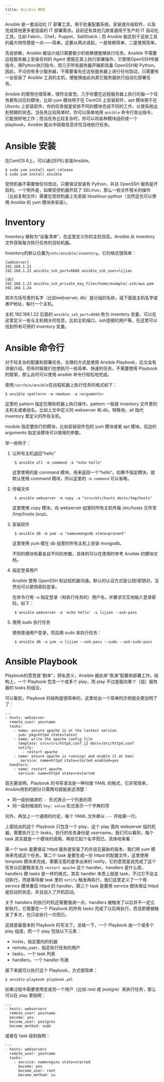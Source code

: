 ```yaml
---
title: Ansible 教程
---
```



Ansible 是一套自动化 IT 部署工具，用于批量配置系统，安装或升级软件，以及完成其他更多更高级的 IT 部署需求。目前还有其他几款普遍用于生产的 IT 自动化工具，比如 Fabric，Chef，Puppet，SaltStatck；而 Ansible 能区别于这些工具的最大特性便是一点——简单。这要从两点说起，一是依赖简单，二是使用简单。

先说依赖，Ansible 被设计成只需要极少的依赖便能够执行任务。Ansible 不需要远程服务器上安装任何的 Agent 便能在其上执行部署操作，它使用OpenSSH传输指令，用Python执行指令，而几乎所有服务器开箱即具备 OpenSSH和 Python。因此，不论你有多少服务器，不需要事先在这些服务器上进行任何改动，只需要有一台安装了 Ansible 工具的主机，便能够由此向其它服务器执行自动化部署任务。

Ansible 的使用也很简单，很符合直觉。几乎你要在远程服务器上执行的每一个任务都有对应的模块，比如 yum 模块用于在 CentOS 上安装软件，apt 模块用于在 Ubuntu 上安装软件，你的任务就是安排不同的模块完成不同的工作，以使系统达到预期的状态。当任务比较简单时，你可以简单地用 `ansible` 命令行发出指令，它能很好地工作；而当任务比较复杂时，你可以将各种模块组织成一个 playbook，Ansible 能从中获取信息并恰当地执行任务。

Ansible 安装
============

在CentOS 6上，可以通过EPEL安装Ansible。

    $ sudo yum install epel-release
    $ sudo yum install ansible

受控机器不需要做任何改动，只要保证安装有 Python，并且 OpenSSH 服务是开启的。一个例外是，如果受控机器开启了 SELinux，那么一些文件相关的操作（比如复制文件）需要在受控机器上先安装 libselinux-python（当然这也可以使用 Ansible 的 yum 模块来安装）。

Inventory
=========

Inventory 被称为“设备清单”，在这里定义你的主机信息。Ansible 从 inventory 文件获取每次执行任务的目标机器。

Inventory的默认位置为`/etc/ansible/inventory`。它的格式很简单：

    [webserver]
    192.168.1.21
    192.168.1.22 ansible_ssh_port=8888 ansible_ssh_user=lijian

    [db]
    192.168.1.23 ansible_ssh_private_key_file=/home/example/.ssh/aws.pem
    192.168.1.24

其中方括号里的名字（比如webserver, db）是分组的名称，组下面是主机名字或者IP地址，每行一个主机。

主机 192.168.1.22 后面的 `ansible_ssh_port=8888` 称为 inventory 变量，可以在这里定义一些与主机相关的信息，比如主机端口，ssh连接的用户等。在这里可以找到所有可用的 inventory 变量。


Ansible 命令行
==========

对于较复杂的配置和部署任务，合理的方式是使用 Ansible Playbook，后文会有详细介绍。但有时候我们也想执行一些简单、快速的任务，不需要使用 Playbook 的框架，那么此时可以使用 ansible 命令行轻松地完成。

使用`/usr/bin/ansible`在远程机器上执行任务的格式如下：

    $ ansible <pattern> -m <modue> -a <arguments>

这里的 pattern 指定在哪些机器上执行操作。pattern 一般是 inventory 文件里的主机名或者组名，比如上文中定义的 webserver 和 db。特殊地，all 指代 inventory 里定义的所有主机。

module 指定要执行的模块，比如安装软件包的 yum 模块或者 apt 模块。后边的 arguments 指定该模块可以使用的参数。

举一些例子：

1. 让所有主机返回“hello”

		$ ansible all -m command -a "echo hello"

	这里使用的是 command 模块，用来返回一个“hello”。如果不指定模块，就默认使用 command 模块，所以这里的 `-m command` 可以省略。

2. 传输文件

		$ ansible webserver -m copy -a "src=/etc/hosts dest=/tmp/hosts"

	这里使用 copy 模块，向 webserver 组里的所有主机传输 /etc/hosts 文件至 /tmp/hosts (scp)。

3. 安装软件

		$ ansible db -m yum -a "name=mongodb state=present"

	这里使用 yum 模在 db 组里的所有主机上安装 mongodb。

	不同的模块有着各自不同的参数，具体的可以在使用时参考 Ansible 的模块文档。

4. 指定登录用户

	Ansible 使用 OpenSSH 和远程机器沟通。默认的认证方式是公钥/密钥对，当然也可以使用密码登录。

	在命令行用 -u <username> 指定登录（和执行任务的）用户名，并要求交互地输入登录密码，如下：

		$ ansible webserver -a 'echo hello' -u lijian --ask-pass

5. 使用 sudo 执行任务

	使用普通用户登录，而后用 sudo 来执行任务：

		$ ansible db -a yum -u lijian --ask-pass --sudo --ask-sudo-pass


Ansible Playbook
================

Playbook的意思是“剧本”，顾名思义，Ansible 据此来“表演”配置和部署工作。结构上，一个 Playbook 包含一个或多个 play，而 play 不过是面向某个（组）服务器的 tasks 的组合。

可以看到，Playbook 的结构是很简单的，这里给出一个简单的示例就会更加明了了：

    ---
    - hosts: webserver
      remote_user: yourname
      tasks:
        - name: ensure apache is at the lastest version
          yum: pkg=httpd state=latest
        - name: write the apache config file
          template: src=/srv/httpd.conf.j2 dest=/etc/httpd.conf
          notify:
            - restart apache
        - name: ensure apache is running( and enable it at boo)
           service: name=httpd state=started enabled=yes
      handlers:
        - name: restart apache
          service: name=httpd state=restarted

首先要说明，Playbook 的书写语法是一种叫做 YAML 的格式，它非常简单，Ansible用到的部分只需两句就能表述清楚：

* 同一级别缩进的 `- ` 形式表示一个列表的项
* 同一级别缩进的 `key: value` 形式表示一个字典的项

另外，再加上一个通用的约定，每个 YAML 文件都以 `---` 开始第一行。

上面给出的这个 Playbook 只包含一个 play，这个 play 面向 webserver 组的机器，需要执行三个 tasks，执行的任务身份是 username。我们可以看到，每个task 其实就是一个模块的调用，再给它起个名字而已。具体地来看：

第一个 task 是要保证 httpd 服务是安装了的并且在最新的版本，我们用 yum 模块来完成这个任务。第二个 task 是要生成一份 httpd 的配置文件，这里使用 template 模块来完成，需要注意的是多出来的 notify，它的意思是说完成了这个任务以后要触发名为 `restart apache` 这个 handler。handlers 是什么呢，handlers 跟 tasks 是一样的格式，其实 handler 本质上就是 task，不过它不会主动执行，而是等待被 task 里的 `notify` 触发再执行，我们这里定义了一个用 service 模块重启 httpd 的 handler。第三个 task 是要用 service 模块保证 httpd 是启动的状态，并且加入了开机启动。

关于 handlers 的执行时机还需要强调一点，handlers 被触发了以后并不一定立即执行，它需要在一个 Playbook 的所有 tasks 完成了以后再执行，而且即便被触发了多次，也只会执行一次而已。

这就是最基本的 Playbook 的写法了。总结一下，一个 Playbook 由一个或多个 play 组成，而一个 play 包括以下元素：

* hosts，指定面向的机器
* remote_user，指定执行任务的用户
* tasks，一个 task 列表
* handlers，一个 handler 列表

接下来就可以执行这个 Playbook，方式很简单：

    $ ansible-playbook playbook.yml

如果过程中需要使用变成另一个用户（比如 root 或 postgre）来执行任务，那么可以在 play 里指明：

	--- 
	- hosts: webservers 
	  remote_user: yourname   
	  become: yes   
	  become_user: postgres 
	  become_method: sudo

或者在 task 级别指明：

	--- 
	- hosts: webservers   
	  remote_user: yourname   
	  tasks:     
		- service: name=nginx state=started       
		  become: yes       
		  become_user: root
		  become_method: su
